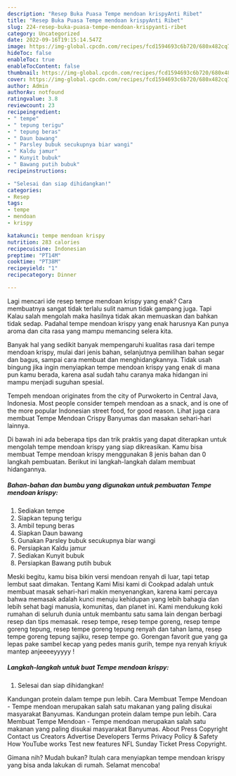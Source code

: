 ```yaml
---
description: "Resep Buka Puasa Tempe mendoan krispyAnti Ribet"
title: "Resep Buka Puasa Tempe mendoan krispyAnti Ribet"
slug: 224-resep-buka-puasa-tempe-mendoan-krispyanti-ribet
category: Uncategorized
date: 2022-09-16T19:15:14.547Z
image: https://img-global.cpcdn.com/recipes/fcd1594693c6b720/680x482cq70/tempe-mendoan-krispy-foto-resep-utama.jpg
hideToc: false
enableToc: true
enableTocContent: false
thumbnail: https://img-global.cpcdn.com/recipes/fcd1594693c6b720/680x482cq70/tempe-mendoan-krispy-foto-resep-utama.jpg
cover: https://img-global.cpcdn.com/recipes/fcd1594693c6b720/680x482cq70/tempe-mendoan-krispy-foto-resep-utama.jpg
author: Admin
authorAv: notfound
ratingvalue: 3.8
reviewcount: 23
recipeingredient:
- " tempe"
- " tepung terigu"
- " tepung beras"
- " Daun bawang"
- " Parsley bubuk secukupnya biar wangi"
- " Kaldu jamur"
- " Kunyit bubuk"
- " Bawang putih bubuk"
recipeinstructions:

- "Selesai dan siap dihidangkan!"
categories:
- Resep
tags:
- tempe
- mendoan
- krispy

katakunci: tempe mendoan krispy 
nutrition: 283 calories
recipecuisine: Indonesian
preptime: "PT14M"
cooktime: "PT38M"
recipeyield: "1"
recipecategory: Dinner

---
```



Lagi mencari ide resep tempe mendoan krispy yang enak? Cara membuatnya sangat tidak terlalu sulit namun tidak gampang juga. Tapi Kalau salah mengolah maka hasilnya tidak akan memuaskan dan bahkan tidak sedap. Padahal tempe mendoan krispy yang enak harusnya Kan punya aroma dan cita rasa yang mampu memancing selera kita.


Banyak hal yang sedikit banyak mempengaruhi kualitas rasa dari tempe mendoan krispy, mulai dari jenis bahan, selanjutnya pemilihan bahan segar dan bagus, sampai cara membuat dan menghidangkannya. Tidak usah bingung jika ingin menyiapkan tempe mendoan krispy yang enak di mana pun kamu berada, karena asal sudah tahu caranya maka hidangan ini mampu menjadi suguhan spesial.

Tempeh mendoan originates from the city of Purwokerto in Central Java, Indonesia. Most people consider tempeh mendoan as a snack, and is one of the more popular Indonesian street food, for good reason. Lihat juga cara membuat Tempe Mendoan Crispy Banyumas dan masakan sehari-hari lainnya.


Di bawah ini ada beberapa tips dan trik praktis yang dapat diterapkan untuk mengolah tempe mendoan krispy yang siap dikreasikan. Kamu bisa membuat Tempe mendoan krispy menggunakan 8 jenis bahan dan 0 langkah pembuatan. Berikut ini langkah-langkah dalam membuat hidangannya.

<!--inarticleads1-->

##### Bahan-bahan dan bumbu yang digunakan untuk pembuatan Tempe mendoan krispy:

1. Sediakan  tempe
1. Siapkan  tepung terigu
1. Ambil  tepung beras
1. Siapkan  Daun bawang
1. Gunakan  Parsley bubuk secukupnya biar wangi
1. Persiapkan  Kaldu jamur
1. Sediakan  Kunyit bubuk
1. Persiapkan  Bawang putih bubuk


Meski begitu, kamu bisa bikin versi mendoan renyah di luar, tapi tetap lembut saat dimakan. Tentang Kami Misi kami di Cookpad adalah untuk membuat masak sehari-hari makin menyenangkan, karena kami percaya bahwa memasak adalah kunci menuju kehidupan yang lebih bahagia dan lebih sehat bagi manusia, komunitas, dan planet ini. Kami mendukung koki rumahan di seluruh dunia untuk membantu satu sama lain dengan berbagi resep dan tips memasak. resep tempe, resep tempe goreng, resep tempe goreng tepung, resep tempe goreng tepung renyah dan tahan lama, resep tempe goreng tepung sajiku, resep tempe go. Gorengan favorit gue yang ga lepas pake sambel kecap yang pedes manis gurih, tempe nya renyah kriyuk mantep anjeeeeyyyyy ! 

<!--inarticleads2-->

##### Langkah-langkah untuk buat Tempe mendoan krispy:


1. Selesai dan siap dihidangkan!

Kandungan protein dalam tempe pun lebih. Cara Membuat Tempe Mendoan - Tempe mendoan merupakan salah satu makanan yang paling disukai masyarakat Banyumas. Kandungan protein dalam tempe pun lebih. Cara Membuat Tempe Mendoan - Tempe mendoan merupakan salah satu makanan yang paling disukai masyarakat Banyumas. About Press Copyright Contact us Creators Advertise Developers Terms Privacy Policy &amp; Safety How YouTube works Test new features NFL Sunday Ticket Press Copyright. 

Gimana nih? Mudah bukan? Itulah cara menyiapkan tempe mendoan krispy yang bisa anda lakukan di rumah. Selamat mencoba!
